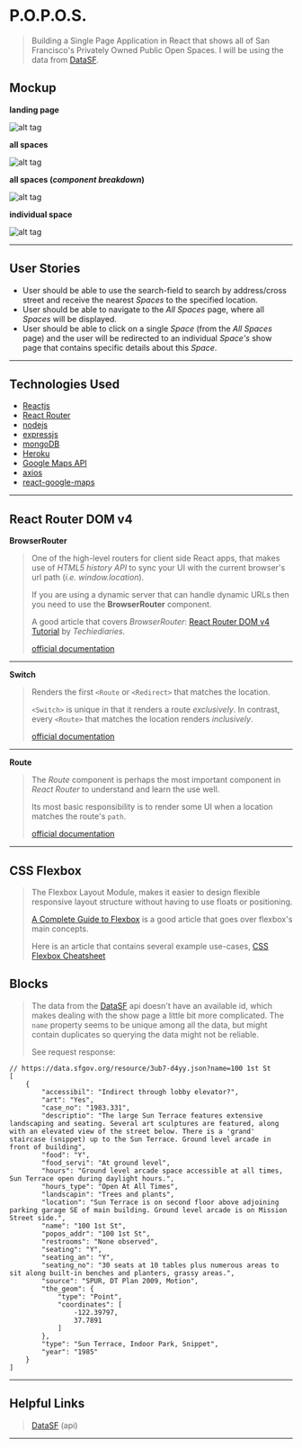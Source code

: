 

P.O.P.O.S.
===================
> Building a Single Page Application in React that shows all of San Francisco's Privately Owned Public Open Spaces.
> I will be using the data from [DataSF](https://data.sfgov.org/Culture-and-Recreation/Privately-Owned-Public-Open-Spaces/65ik-7wqd).
>
>

Mockup
-------------
>  
**landing page**
>
![alt tag](images/App.png)
>
**all spaces**
>
![alt tag](images/AllSpaces.png)
>
**all spaces (*component breakdown*)**
>
![alt tag](images/AllSpacesBreakdown.png)
>
**individual space**
>
![alt tag](images/IndvSpace.png)
>

----------

User Stories
-------------
>
- User should be able to use the search-field to search by address/cross street and receive the nearest *Spaces* to the specified location.
- User should be able to navigate to the *All Spaces* page, where all *Spaces* will be displayed.
- User should be able to click on a single *Space* (from the *All Spaces* page) and the user will be redirected to an individual *Space's* show page that contains specific details about this *Space*.

>

----------

Technologies Used
-------------
>
 - [Reactjs](https://reactjs.org/)
- [React Router](https://reacttraining.com/react-router/)
- [nodejs](https://nodejs.org/en/)
- [expressjs](https://expressjs.com/)
- [mongoDB](https://www.mongodb.com/)
- [Heroku](https://heroku.com/)
- [Google Maps API](https://developers.google.com/maps/documentation/javascript/)
- [axios](https://github.com/axios/axios)
- [react-google-maps](https://github.com/tomchentw/react-google-maps)

----------

React Router DOM v4
-------------
>
**BrowserRouter**
>
> One of the high-level routers for client side React apps, that makes use of *HTML5 history API* to sync your UI with the current browser's url path (*i.e. window.location*).
>
> If you are using a dynamic server that can handle dynamic URLs then you need to use the **BrowserRouter** component.
>  
>  A good article that covers *BrowserRouter*: [React Router DOM v4 Tutorial](https://www.techiediaries.com/react-router-dom-v4/) by *Techiediaries*.
>  
> [official documentation](https://github.com/ReactTraining/react-router/blob/master/packages/react-router-dom/docs/api/BrowserRouter.md)
>
----------
>
**Switch**
>
> Renders the first ```<Route``` or ```<Redirect>``` that matches the location.
>  
> ```<Switch>``` is unique in that it renders a route *exclusively*. In contrast, every ```<Route>``` that matches the location renders *inclusively*.
>
> [official documentation](https://github.com/ReactTraining/react-router/blob/master/packages/react-router/docs/api/Switch.md)
>
----------
>
**Route**
>
> The *Route* component is perhaps the most important component in *React Router* to understand and learn the use well.
>  
> Its most basic responsibility is to render some UI when a location matches the route's ```path```.
>
> [official documentation](https://github.com/ReactTraining/react-router/blob/master/packages/react-router/docs/api/Route.md)
>
----------



CSS Flexbox
-------------
>  The Flexbox Layout Module, makes it easier to design flexible responsive layout structure without having to use floats or positioning.
>
> [A Complete Guide to Flexbox](https://css-tricks.com/snippets/css/a-guide-to-flexbox/) is a good article that goes over flexbox's main concepts.
>   
> Here is an article that contains several example use-cases, [CSS Flexbox Cheatsheet](https://www.sketchingwithcss.com/samplechapter/cheatsheet.html)
>

Blocks
-------------
>  
> The data from the [DataSF](https://data.sfgov.org) api doesn't have an available id, which makes dealing with the show page a little bit more complicated. The ``` name ``` property seems to be unique among all the data, but might contain duplicates so querying the data might not be reliable.
>
>See request response:
```
// https://data.sfgov.org/resource/3ub7-d4yy.json?name=100 1st St
[
    {
        "accessibil": "Indirect through lobby elevator?",
        "art": "Yes",
        "case_no": "1983.331",
        "descriptio": "The large Sun Terrace features extensive landscaping and seating. Several art sculptures are featured, along with an elevated view of the street below. There is a 'grand' staircase (snippet) up to the Sun Terrace. Ground level arcade in front of building",
        "food": "Y",
        "food_servi": "At ground level",
        "hours": "Ground level arcade space accessible at all times, Sun Terrace open during daylight hours.",
        "hours_type": "Open At All Times",
        "landscapin": "Trees and plants",
        "location": "Sun Terrace is on second floor above adjoining parking garage SE of main building. Ground level arcade is on Mission Street side.",
        "name": "100 1st St",
        "popos_addr": "100 1st St",
        "restrooms": "None observed",
        "seating": "Y",
        "seating_an": "Y",
        "seating_no": "30 seats at 10 tables plus numerous areas to sit along built-in benches and planters, grassy areas.",
        "source": "SPUR, DT Plan 2009, Motion",
        "the_geom": {
            "type": "Point",
            "coordinates": [
                -122.39797,
                37.7891
            ]
        },
        "type": "Sun Terrace, Indoor Park, Snippet",
        "year": "1985"
    }
]
```
>
>

----------


Helpful Links
-------------
>  
> [DataSF](https://data.sfgov.org) (api)
>
>

----------
